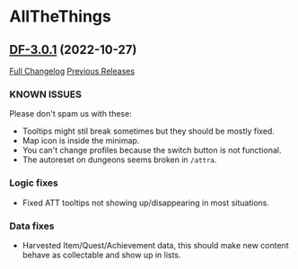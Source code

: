 # AllTheThings

## [DF-3.0.1](https://github.com/DFortun81/AllTheThings/tree/DF-3.0.1) (2022-10-27)
[Full Changelog](https://github.com/DFortun81/AllTheThings/compare/DF-3.0.0...DF-3.0.1) [Previous Releases](https://github.com/DFortun81/AllTheThings/releases)


### KNOWN ISSUES

Please don't spam us with these:

- Tooltips might stil break sometimes but they should be mostly fixed.
- Map icon is inside the minimap.
- You can't change profiles because the switch button is not functional.
- The autoreset on dungeons seems broken in `/attra`.


### Logic fixes

- Fixed ATT tooltips not showing up/disappearing in most situations.


### Data fixes

- Harvested Item/Quest/Achievement data, this should make new content behave as collectable and show up in lists.
